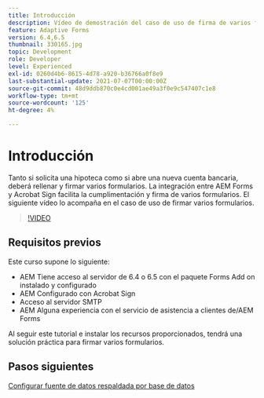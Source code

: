 ```yaml
---
title: Introducción
description: Vídeo de demostración del caso de uso de firma de varios formularios
feature: Adaptive Forms
version: 6.4,6.5
thumbnail: 330165.jpg
topic: Development
role: Developer
level: Experienced
exl-id: 0260d4b6-8615-4d78-a920-b36766a0f8e9
last-substantial-update: 2021-07-07T00:00:00Z
source-git-commit: 48d9ddb870c0e4cd001ae49a3f0e9c547407c1e8
workflow-type: tm+mt
source-wordcount: '125'
ht-degree: 4%

---
```


# Introducción

Tanto si solicita una hipoteca como si abre una nueva cuenta bancaria, deberá rellenar y firmar varios formularios. La integración entre AEM Forms y Acrobat Sign facilita la cumplimentación y firma de varios formularios.
El siguiente vídeo lo acompaña en el caso de uso de firmar varios formularios.

>[!VIDEO](https://video.tv.adobe.com/v/330165?quality=12&learn=on)

## Requisitos previos

Este curso supone lo siguiente:

* AEM Tiene acceso al servidor de 6.4 o 6.5 con el paquete Forms Add on instalado y configurado
* AEM Configurado con Acrobat Sign
* Acceso al servidor SMTP
* AEM Alguna experiencia con el servicio de asistencia a clientes de/AEM Forms

Al seguir este tutorial e instalar los recursos proporcionados, tendrá una solución práctica para firmar varios formularios.

## Pasos siguientes

[Configurar fuente de datos respaldada por base de datos ](./configure-data-source.md)
